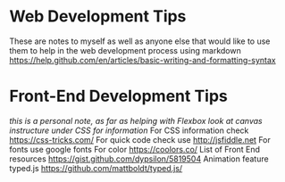 # Web Development Tips
These are notes to myself as well as anyone else that would like to use them to help in the web development process 
using markdown https://help.github.com/en/articles/basic-writing-and-formatting-syntax

# Front-End Development Tips 
*this is a personal note, as far as helping with Flexbox look at canvas instructure under CSS for information*
For CSS information check https://css-tricks.com/
For quick code check use http://jsfiddle.net
For fonts use google fonts 
For color https://coolors.co/
List of Front End resources https://gist.github.com/dypsilon/5819504
Animation feature typed.js https://github.com/mattboldt/typed.js/
